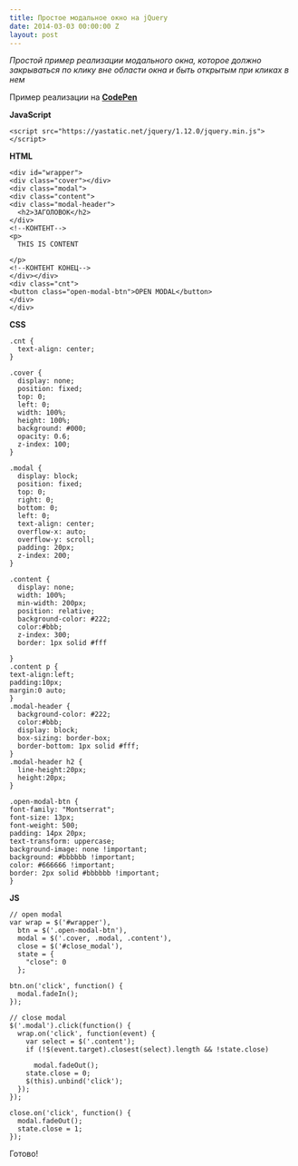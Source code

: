 ```yaml
---
title: Простое модальное окно на jQuery
date: 2014-03-03 00:00:00 Z
layout: post
---
```


*Простой пример реализации модального окна, которое должно закрываться по клику вне области окна и быть открытым при кликах в нем*

Пример реализации на **[CodePen](https://codepen.io/titenko/pen/OBqWZK)**

**JavaScript**

    <script src="https://yastatic.net/jquery/1.12.0/jquery.min.js"></script>

**HTML**

    <div id="wrapper">
    <div class="cover"></div>
    <div class="modal">
    <div class="content">
    <div class="modal-header"> 
      <h2>ЗАГОЛОВОК</h2>  
    </div> 
    <!--КОНТЕНТ-->  
    <p>
      THIS IS CONTENT
      
    </p>
    <!--КОНТЕНТ КОНЕЦ-->  
    </div></div>  
    <div class="cnt">
    <button class="open-modal-btn">OPEN MODAL</button>
    </div>
    </div>

**CSS**

    .cnt {
      text-align: center;
    }
    
    .cover {
      display: none;
      position: fixed;
      top: 0;
      left: 0;
      width: 100%;
      height: 100%;
      background: #000;
      opacity: 0.6;
      z-index: 100;
    }
    
    .modal {
      display: block;
      position: fixed;
      top: 0;
      right: 0;
      bottom: 0;
      left: 0;
      text-align: center;
      overflow-x: auto;
      overflow-y: scroll;
      padding: 20px;
      z-index: 200;
    }
    
    .content {
      display: none;
      width: 100%;
      min-width: 200px;
      position: relative;
      background-color: #222;
      color:#bbb;
      z-index: 300;
      border: 1px solid #fff
      
    }
    .content p {
    text-align:left;  
    padding:10px;
    margin:0 auto;  
    } 
    .modal-header {
      background-color: #222;
      color:#bbb;
      display: block;
      box-sizing: border-box;
      border-bottom: 1px solid #fff;
    }
    .modal-header h2 {
      line-height:20px;
      height:20px;
    }
    
    .open-modal-btn {
    font-family: "Montserrat";
    font-size: 13px;
    font-weight: 500;
    padding: 14px 20px;
    text-transform: uppercase;
    background-image: none !important;
    background: #bbbbbb !important;
    color: #666666 !important;
    border: 2px solid #bbbbbb !important;
    }

**JS**

    // open modal
    var wrap = $('#wrapper'),
      btn = $('.open-modal-btn'),
      modal = $('.cover, .modal, .content'),
      close = $('#close_modal'),
      state = {
        "close": 0
      };
    
    btn.on('click', function() {
      modal.fadeIn();
    });
    
    // close modal
    $('.modal').click(function() {
      wrap.on('click', function(event) {
        var select = $('.content');
        if (!$(event.target).closest(select).length && !state.close)
          
          modal.fadeOut();
        state.close = 0;
        $(this).unbind('click');
      });
    });
    
    close.on('click', function() {
      modal.fadeOut();
      state.close = 1;
    });

Готово!
